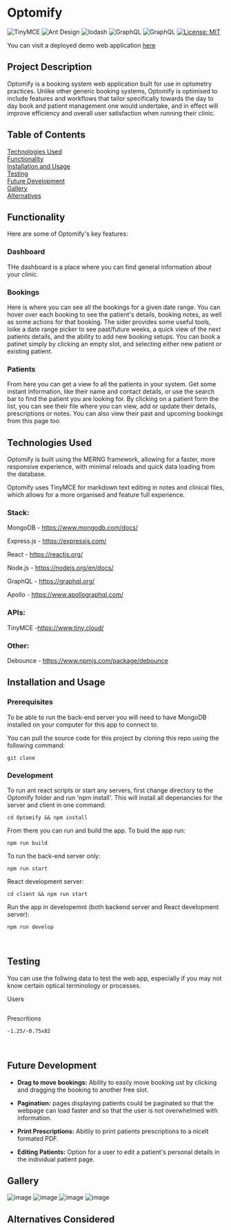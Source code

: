 # Optomify

![TinyMCE](https://img.shields.io/badge/API-TinyMCE-Blue)
![Ant Design](https://img.shields.io/badge/CSS-AntDesign-green)
![lodash](https://img.shields.io/badge/node-debounce-orange)
![GraphQL](https://img.shields.io/badge/node-GraphQL-orange)
![GraphQL](https://img.shields.io/badge/node-Apollo-orange)
[![License: MIT](https://img.shields.io/badge/License-MIT-yellow.svg)](https://opensource.org/licenses/MIT)

<!-- ## Deployed web address -->

You can visit a deployed demo web application [here](https://optomify.herokuapp.com/bookings)
<br>

## Project Description

Optomify is a booking system web application built for use in optometry practices. Unlike other generic booking systems, Optomify is optimised to include features and workflows that tailor specifically towards the day to day book and patient management one would undertake, and in effect will improve efficiency and overall user satisfaction when running their clinic. 
<br>

## Table of Contents

[Technologies Used](#Technologies)  
[Functionality](#Functionality)  
[Installation and Usage](#Installation)  
[Testing](#Testing)  
[Future Development](#Future)  
[Gallery](#Gallery)  
[Alternatives](#Alternatives) 

<a name="Functionality"></a>

## Functionality
Here are some of Optomify's key features:

### Dashboard
THe dashboard is a place where you can find general information about your clinic. 

### Bookings
Here is where you can see all the bookings for a given date range. You can hover over each booking to see the patient's details, booking notes, as well as some actions for that booking. The sider provides some useful tools, loike a date range picker to see past/future weeks, a quick view of the next patients details, and the ability to add new booking setups. You can book a patinet simply by clicking an empty slot, and selecting either new patient or existing patient. 

### Patients
From here you can get a view fo all the patients in your system. Get some instant information, like their name and contact details, or use the search bar to find the patient you are looking for. By clicking on a patient form the list, you can see their file where you can view, add or update their details, prescriptions or notes. You can also view their past and upcoming bookings from this page too 
<br>

<a name="Technologies"></a>

## Technologies Used

Optomify is built using the MERNG framework, allowing for a faster, more responsive experience, with minimal reloads and quick data loading from the database. 

Optomify uses TinyMCE for markdown text editing in notes and clinical files, which allows for a more organised and feature full experience. 

### Stack:
MongoDB - https://www.mongodb.com/docs/

Express.js - https://expressjs.com/

React - https://reactjs.org/

Node.js - https://nodejs.org/en/docs/

GraphQL - https://graphql.org/

Apollo - https://www.apollographql.com/

### APIs:

TinyMCE -https://www.tiny.cloud/
<br>

### Other:

Debounce - https://www.npmjs.com/package/debounce

<a name="Installation"></a>

## Installation and Usage

### Prerequisites

To be able to run the back-end server you will need to have MongoDB installed on your computer for this app to connect to.  

You can pull the source code for this project by cloning this repo using the following command: 
 
```
git clone
```

### Development

To run ant react scripts or start any servers, first change directory to the Optomify folder and run 'npm install'. This will install all depenancies for the server and client in one command:
 
```
cd Optomify && npm install
```

From there you can run and build the app. To buid the app run:

```
npm run build
```

To run the back-end server only:

```
npm run start
```

React development server:

```
cd client && npm run start
```

Run the app in developemnt (both backend server and React development server):

```
npm run develop
```
<br>

<a name="Testing"></a>

## Testing

You can use the follwing data to test the web app, especially if you may not know certain optical terminology or processes.

Users 
```
```

Prescritions
```
-1.25/-0.75x82
```
<br>

<a name="Future"></a>

## Future Development

- <strong>Drag to move bookings:</strong> Ability to easily move booking ust by clicking and dragging the booking to another free slot.

- <strong>Pagination:</strong> pages displaying patients could be paginated so that the webpage can load faster and so that the user is not overwhelmed with information.

- <strong>Print Prescriptions:</strong> Abitliy to print patients prescriptions to a nicelt formated PDF.
  <br>

- <strong>Editing Patients:</strong> Option for a user to edit a patient's personal details in the individual patient page.
  <br>

<a name="Gallery"></a>

## Gallery

![image](https://github.com/wilgru/)
![image](https://github.com/wilgru/)
![image](https://github.com/wilgru/)
![image](https://github.com/wilgru/)
<br>

<a name="Alternatives"></a>

## Alternatives Considered


